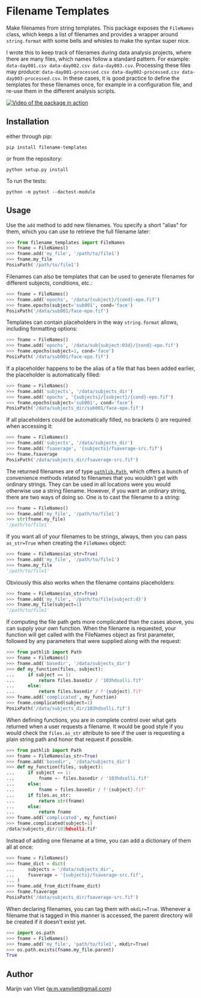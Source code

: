 Filename Templates
==================

Make filenames from string templates.
This package exposes the `FileNames` class, which keeps a list of filenames and provides a wrapper around `string.format` with some bells and whisles to make the syntax super nice.

I wrote this to keep track of filenames during data analysis projects, where there are many files, which names follow a standard pattern. For example: `data-day001.csv data-day002.csv data-day003.csv`. Processing these files may produce: `data-day001-processed.csv data-day002-processed.csv data-day003-processed.csv`. In these cases, it is good practice to define the templates for these filenames once, for example in a configuration file, and re-use them in the different analysis scripts.

[![Video of the package in action](https://img.youtube.com/vi/OlxVhkuiGPU/2.jpg)](https://youtu.be/OlxVhkuiGPU?t=253)

Installation
------------
either through pip:

    pip install filename-templates

or from the repository:

    python setup.py install

To run the tests:

    python -m pytest --doctest-module


Usage
-----

Use the `add` method to add new filenames. You specify a short "alias" for
them, which you can use to retrieve the full filename later:

```python
>>> from filename_templates import FileNames
>>> fname = FileNames()
>>> fname.add('my_file', '/path/to/file1')
>>> fname.my_file
PosixPath('/path/to/file1')
```

Filenames can also be templates that can be used to generate
filenames for different subjects, conditions, etc.:

```python
>>> fname = FileNames()
>>> fname.add('epochs', '/data/{subject}/{cond}-epo.fif')
>>> fname.epochs(subject='sub001', cond='face')
PosixPath('/data/sub001/face-epo.fif')
```

Templates can contain placeholders in the way `string.format` allows,
including formatting options:

```python
>>> fname = FileNames()
>>> fname.add('epochs', '/data/sub{subject:03d}/{cond}-epo.fif')
>>> fname.epochs(subject=1, cond='face')
PosixPath('/data/sub001/face-epo.fif')
```

If a placeholder happens to be the alias of a file that has been added earlier,
the placeholder is automatically filled:

```python
>>> fname = FileNames()
>>> fname.add('subjects', '/data/subjects_dir')
>>> fname.add('epochs', '{subjects}/{subject}/{cond}-epo.fif')
>>> fname.epochs(subject='sub001', cond='face')
PosixPath('/data/subjects_dir/sub001/face-epo.fif')
```

If all placeholders could be automatically filled, no brackets () are required
when accessing it:

```python
>>> fname = FileNames()
>>> fname.add('subjects', '/data/subjects_dir')
>>> fname.add('fsaverage', '{subjects}/fsaverage-src.fif')
>>> fname.fsaverage
PosixPath('/data/subjects_dir/fsaverage-src.fif')
```

The returned filenames are of type
[`pathlib.Path`](https://docs.python.org/3/library/pathlib.html), which offers
a bunch of convenience methods related to filenames that you wouldn't get with
ordinary strings. They can be used in all locations were you would otherwise
use a string filename. However, if you want an ordinary string, there are two
ways of doing so. One is to cast the filename to a string:

```python
>>> fname = FileNames()
>>> fname.add('my_file', '/path/to/file1')
>>> str(fname.my_file)
'/path/to/file1'
```

If you want all of your filenames to be strings, always, then you can pass
`as_str=True` when creating the `FileNames` object:

```python
>>> fname = FileNames(as_str=True)
>>> fname.add('my_file', '/path/to/file1')
>>> fname.my_file
'/path/to/file1'
```

Obviously this also works when the filename contains placeholders:

```python
>>> fname = FileNames(as_str=True)
>>> fname.add('my_file', '/path/to/file{subject:d}')
>>> fname.my_file(subject=1)
'/path/to/file1'
```

If computing the file path gets more complicated than the cases above, you can
supply your own function. When the filename is requested, your function will
get called with the FileNames object as first parameter, followed by any
parameters that were supplied along with the request:

```python
>>> from pathlib import Path
>>> fname = FileNames()
>>> fname.add('basedir', '/data/subjects_dir')
>>> def my_function(files, subject):
...     if subject == 1:
...         return files.basedir / '103hdsolli.fif'
...     else:
...         return files.basedir / f'{subject}.fif'
>>> fname.add('complicated', my_function)
>>> fname.complicated(subject=1)
PosixPath('/data/subjects_dir/103hdsolli.fif')
```

When defining functions, you are in complete control over what gets returned
when a user requests a filename. It would be good style if you would check the
`files.as_str` attribute to see if the user is requesting a plain string path
and honor that request if possible.

```python
>>> from pathlib import Path
>>> fname = FileNames(as_str=True)
>>> fname.add('basedir', '/data/subjects_dir')
>>> def my_function(files, subject):
...     if subject == 1:
...         fname =- files.basedir / '103hdsolli.fif'
...     else:
...         fname = files.basedir / f'{subject}.fif'
...     if files.as_str:
...         return str(fname)
...     else:
...         return fname
>>> fname.add('complicated', my_function)
>>> fname.complicated(subject=1)
/data/subjects_dir/103hdsolli.fif'
```

Instead of adding one filename at a time, you can add a dictionary of them all
at once:

```python
>>> fname = FileNames()
>>> fname_dict = dict(
...     subjects = '/data/subjects_dir',
...     fsaverage = '{subjects}/fsaverage-src.fif',
... )
>>> fname.add_from_dict(fname_dict)
>>> fname.fsaverage
PosixPath('/data/subjects_dir/fsaverage-src.fif')
```

When declaring filenames, you can tag them with `mkdir=True`. Whenever a
filename that is tagged in this manner is accessed, the parent directory will
be created if it doesn't exist yet.

```python
>>> import os.path
>>> fname = FileNames()
>>> fname.add('my_file', 'path/to/file1', mkdir=True)
>>> os.path.exists(fname.my_file.parent)
True
```

Author
------
Marijn van Vliet ([w.m.vanvliet@gmail.com](mailto:w.m.vanvliet@gmail.com))
